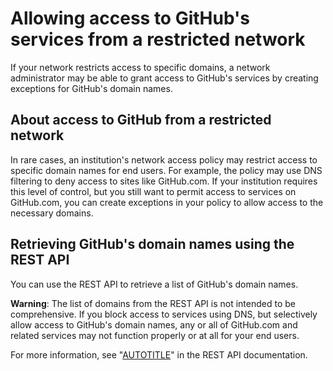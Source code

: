 # Allowing access to GitHub's services from a restricted network

If your network restricts access to specific domains, a network administrator may be able to grant access to GitHub's services by creating exceptions for GitHub's domain names.

## About access to GitHub from a restricted network

In rare cases, an institution's network access policy may restrict access to specific domain names for end users. For example, the policy may use DNS filtering to deny access to sites like GitHub.com. If your institution requires this level of control, but you still want to permit access to services on GitHub.com, you can create exceptions in your policy to allow access to the necessary domains.

## Retrieving GitHub's domain names using the REST API

You can use the REST API to retrieve a list of GitHub's domain names.

<div class="ghd-spotlight ghd-spotlight-warning border rounded-1 my-3 p-3 f5 color-border-danger-emphasis color-bg-danger">

**Warning**: The list of domains from the REST API is not intended to be comprehensive. If you block access to services using DNS, but selectively allow access to GitHub's domain names, any or all of GitHub.com and related services may not function properly or at all for your end users.

</div>

For more information, see "[AUTOTITLE](/rest/meta)" in the REST API documentation.
